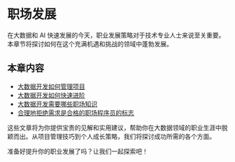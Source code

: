 # 职场发展

在大数据和 AI 快速发展的今天，职业发展策略对于技术专业人士来说至关重要。本章节将探讨如何在这个充满机遇和挑战的领域中蓬勃发展。

## 本章内容

- [大数据开发如何管理项目](./大数据开发如何管理项目.md)
- [大数据开发如何快速进阶](./大数据开发如何快速进阶.md)
- [大数据开发需要哪些职场知识](./大数据开发需要哪些职场知识.md)
- [合理地拒绝需求是合格的职场程序员的标志](./合理地拒绝需求是合格的职场程序员的标志.md)

这些文章将为你提供宝贵的见解和实用建议，帮助你在大数据领域的职业生涯中脱颖而出。从项目管理技巧到个人成长策略，我们将探讨成功所需的各个方面。

准备好提升你的职业发展了吗？让我们一起探索吧！